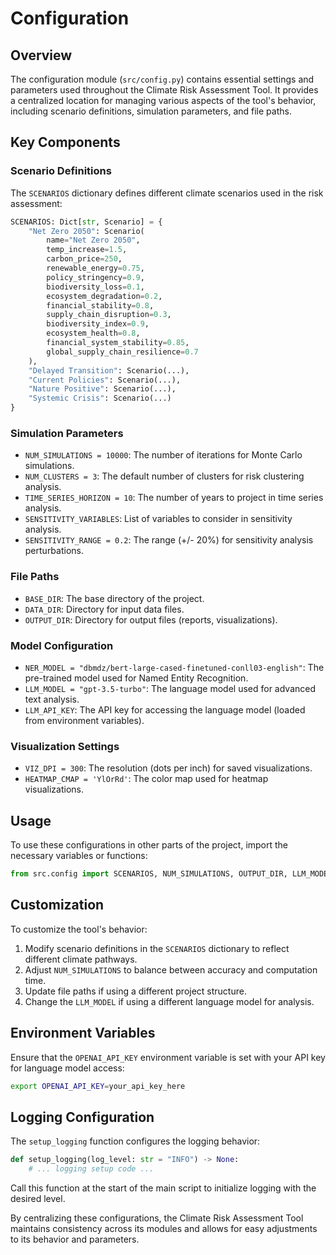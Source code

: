 # Configuration

## Overview

The configuration module (`src/config.py`) contains essential settings and parameters used throughout the Climate Risk Assessment Tool. It provides a centralized location for managing various aspects of the tool's behavior, including scenario definitions, simulation parameters, and file paths.

## Key Components

### Scenario Definitions

The `SCENARIOS` dictionary defines different climate scenarios used in the risk assessment:

```python
SCENARIOS: Dict[str, Scenario] = {
    "Net Zero 2050": Scenario(
        name="Net Zero 2050",
        temp_increase=1.5,
        carbon_price=250,
        renewable_energy=0.75,
        policy_stringency=0.9,
        biodiversity_loss=0.1,
        ecosystem_degradation=0.2,
        financial_stability=0.8,
        supply_chain_disruption=0.3,
        biodiversity_index=0.9,
        ecosystem_health=0.8,
        financial_system_stability=0.85,
        global_supply_chain_resilience=0.7
    ),
    "Delayed Transition": Scenario(...),
    "Current Policies": Scenario(...),
    "Nature Positive": Scenario(...),
    "Systemic Crisis": Scenario(...)
}
```

### Simulation Parameters

- `NUM_SIMULATIONS = 10000`: The number of iterations for Monte Carlo simulations.
- `NUM_CLUSTERS = 3`: The default number of clusters for risk clustering analysis.
- `TIME_SERIES_HORIZON = 10`: The number of years to project in time series analysis.
- `SENSITIVITY_VARIABLES`: List of variables to consider in sensitivity analysis.
- `SENSITIVITY_RANGE = 0.2`: The range (+/- 20%) for sensitivity analysis perturbations.

### File Paths

- `BASE_DIR`: The base directory of the project.
- `DATA_DIR`: Directory for input data files.
- `OUTPUT_DIR`: Directory for output files (reports, visualizations).

### Model Configuration

- `NER_MODEL = "dbmdz/bert-large-cased-finetuned-conll03-english"`: The pre-trained model used for Named Entity Recognition.
- `LLM_MODEL = "gpt-3.5-turbo"`: The language model used for advanced text analysis.
- `LLM_API_KEY`: The API key for accessing the language model (loaded from environment variables).

### Visualization Settings

- `VIZ_DPI = 300`: The resolution (dots per inch) for saved visualizations.
- `HEATMAP_CMAP = 'YlOrRd'`: The color map used for heatmap visualizations.

## Usage

To use these configurations in other parts of the project, import the necessary variables or functions:

```python
from src.config import SCENARIOS, NUM_SIMULATIONS, OUTPUT_DIR, LLM_MODEL
```

## Customization

To customize the tool's behavior:

1. Modify scenario definitions in the `SCENARIOS` dictionary to reflect different climate pathways.
2. Adjust `NUM_SIMULATIONS` to balance between accuracy and computation time.
3. Update file paths if using a different project structure.
4. Change the `LLM_MODEL` if using a different language model for analysis.

## Environment Variables

Ensure that the `OPENAI_API_KEY` environment variable is set with your API key for language model access:

```bash
export OPENAI_API_KEY=your_api_key_here
```

## Logging Configuration

The `setup_logging` function configures the logging behavior:

```python
def setup_logging(log_level: str = "INFO") -> None:
    # ... logging setup code ...
```

Call this function at the start of the main script to initialize logging with the desired level.

By centralizing these configurations, the Climate Risk Assessment Tool maintains consistency across its modules and allows for easy adjustments to its behavior and parameters.